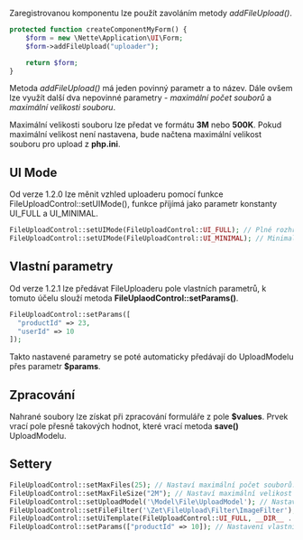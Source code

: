 Zaregistrovanou komponentu lze použít zavoláním metody *addFileUpload()*.
```php
protected function createComponentMyForm() {
	$form = new \Nette\Application\UI\Form;
	$form->addFileUpload("uploader");

	return $form;
}
```
Metoda *addFileUpload()* má jeden povinný parametr a to název. Dále ovšem lze využít další dva nepovinné parametry - *maximální počet souborů* a *maximální velikosti souboru*.

Maximální velikosti souboru lze předat ve formátu **3M** nebo **500K**. Pokud maximální velikost není nastavena, bude načtena maximální velikost souboru pro upload z **php.ini**.

## UI Mode
Od verze 1.2.0 lze měnit vzhled uploaderu pomocí funkce FileUploadControl::setUIMode(), funkce příjímá jako parametr konstanty UI_FULL a UI_MINIMAL.

```php
FileUploadControl::setUIMode(FileUploadControl::UI_FULL); // Plné rozhraní.
FileUploadControl::setUIMode(FileUploadControl::UI_MINIMAL); // Minimalizované rozhraní.
```

## Vlastní parametry
Od verze 1.2.1 lze předávat FileUploaderu pole vlastních parametrů, k tomuto účelu slouží metoda **FileUplaodControl::setParams()**.

```php
FileUploadControl::setParams([
  "productId" => 23,
  "userId" => 10
]);
```

Takto nastavené parametry se poté automaticky předávají do UploadModelu přes parametr **$params**.

## Zpracování
Nahrané soubory lze získat při zpracování formuláře z pole **$values**. Prvek vrací pole přesně takových hodnot, které vrací metoda **save()** UploadModelu.

## Settery
```php
FileUploadControl::setMaxFiles(25); // Nastaví maximální počet souborů.
FileUploadControl::setMaxFileSize("2M"); // Nastaví maximální velikost souboru. V tomto případě 2MB.
FileUploadControl::setUploadModel('\Model\File\UploadModel'); // Nastaví vlastní upload model.
FileUploadControl::setFileFilter('\Zet\FileUpload\Filter\ImageFilter'); // Nastaví omezení nahrávaní souborů na určené typy. Lze zapsat stringem vlastní třídu nebo použít konstanty FileUploadControl.
FileUploadControl::setUiTemplate(FileUploadControl::UI_FULL, __DIR__ . "/path/to/my/template.latte");
FileUploadControl::setParams(["productId" => 10]); // Nastavení vlastních hodnot k odeslanému souboru
```